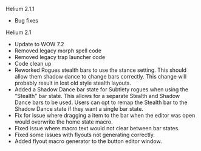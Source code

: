  Helium 2.1.1
 - Bug fixes
 
 Helium 2.1
 - Update to WOW 7.2
 - Removed legacy morph spell code
 - Removed legacy trap launcher code
 - Code clean up
 - Reworked Rogues stealth bars to use the stance setting.  This should allow them shadow dance to change bars correctly.  This change will probably result in lost old style stealth layouts.
 - Added a Shadow Dance bar state for Subtlety rogues when using the "Stealth" bar state.  This allows for a separate Stealth and Shadow Dance bars to be used.  Users can opt to remap the Stealth bar to the Shadow Dance state if they want a single bar state.
 - Fix for issue where dragging a item to the bar when the editor was open would overwrite the home state macro.
 - Fixed issue where macro text would not clear between bar states.
 - Fixed some issues with flyouts not generating correctly.
 - Added flyout macro generator to the button editor window.

